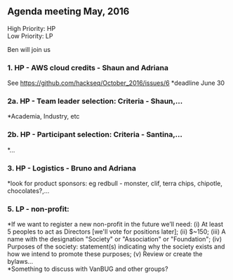 ## Agenda meeting May, 2016

High Priority: HP  
Low Priority: LP

Ben will join us  

### 1. HP - AWS cloud credits - Shaun and Adriana
See https://github.com/hackseq/October_2016/issues/6
*deadline June 30 
### 2a. HP - Team leader selection: Criteria - Shaun,...    
*Academia, Industry, etc  
### 2b. HP - Participant selection: Criteria - Santina,...  
*...
### 3. HP - Logistics - Bruno and Adriana
*look for product sponsors: eg redbull - monster, clif, terra chips, chipotle, chocolates?,...
### 5. LP - non-profit: 
*If we want to register a new non-profit in the future we’ll need: 
(i) At least 5 peoples to act as Directors [we'll vote for positions later]; 
(ii) $~150; 
(iii) A name with the designation "Society" or "Association" or "Foundation"; 
(iv) Purposes of the society: statement(s) indicating why the society exists and how we intend to promote these purposes; (v) Review or create the bylaws...  
*Something to discuss with VanBUG and other groups?

